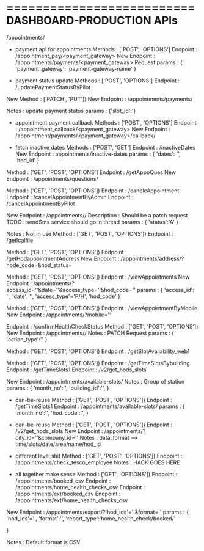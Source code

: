 ==========================
DASHBOARD-PRODUCTION APIs
==========================
/appointments/

* payment api for appointments
Methods : ['POST', 'OPTIONS']
Endpoint : /appointment_pay/<payment_gateway>
New Endpoint : /appointments/payments/<payment_gateway>
Request params : 
    {
        'payment_gateway': 'payment-gateway-name'
    }

* payment status update
Methods : ['POST', 'OPTIONS']
Endpoint : /updatePaymentStatusByPilot

New Method : ['PATCH', 'PUT'])
New Endpoint : /appointments/payments/

Notes : update payment status
params : {'slot_id':'}


* appointment payment callback
Methods : ['POST', 'OPTIONS']
Endpoint : /appointment_callback/<payment_gateway>
New Endpoint : /appointment/payments/<payment_gateway>/callback/


* fetch inactive dates
Methods : ['POST', 'GET']
Endpoint : /inactiveDates
New Endpoint : appointments/inactive-dates
params : {
    'dates': '',
    'hod_id'
}


Method : ['GET', 'POST', 'OPTIONS']
Endpoint : /getAppoQues
New Endpoint : /appointments/questions/


Method : ['GET', 'POST', 'OPTIONS'])
Endpoint : /cancleAppointment
Endpoint : /cancelAppointmentByAdmin
Endpoint : /cancelAppointmentByPilot

New Endpoint : /appointments/<slot-id>/
Description : Should be a patch request
TODO : sendSms service should go in thread
params : {
    'status':'A'
}


Notes : Not in use
Method : ['GET', 'POST', 'OPTIONS'])
Endpoint : /getIcalfile


Method : ['GET', 'POST', 'OPTIONS'])
Endpoint : /getHodappointmentAddress
New Endpoint : /appointments/address/?hode_code=<hod-code>&hod_status=<hod-status>


Method : ['GET', 'POST', 'OPTIONS'])
Endpoint : /viewAppointments
New Endpoint : /appointments/?access_id=''&date=''&access_type=''&hod_code=''
params : {
    'access_id': '', 
    'date': '', 
    'access_type'='P/H', 
    'hod_code'
}


Method : ['GET', 'POST', 'OPTIONS'])
Endpoint : /viewAppointmentByMobile
New Endpoint : /appointments/?mobile=''


Endpoint : /confirmHealthCheckStatus
Method : ['GET', 'POST', 'OPTIONS'])
New Endpoint : /appointments/<slot-id>/
Notes : PATCH Request
params : {
    'action_type':''
}


Method : ['GET', 'POST', 'OPTIONS'])
Endpoint : /getSlotAvaliability_web1


Method : ['GET', 'POST', 'OPTIONS'])
Endpoint : /getTimeSlotsBybuilding
Endpoint : /getTimeSlots1
Endpoint : /v2/get_hods_slots

New Endpoint : /appointments/available-slots/
Notes : Group of station
params : {
    'month_no':'',
    'building_id':'',
}

* can-be-reuse
Method : ['GET', 'POST', 'OPTIONS'])
Endpoint : /getTimeSlots1
Endpoint : /appointments/available-slots/
params : {
    'month_no':'',
    'hod_code':'',
}

* can-be-reuse
Method : ['GET', 'POST', 'OPTIONS'])
Endpoint : /v2/get_hods_slots
New Endpoint : /appointments/?city_id=''&company_id=''
Notes : data_format --> time/slots/date/area/name/hod_id

* different level shit
Method : ['GET', 'POST', 'OPTIONS'])
Endpoint : /appointments/check_tesco_employee
Notes : HACK GOES HERE

* all together make sense
Method : ['GET', 'OPTIONS'])
Endpoint : /appointments/booked_csv
Endpoint : /appointments/home_health_checks_csv
Endpoint : /appointments/ext/booked_csv
Endpoint : /appointments/ext/home_health_checks_csv

New Endpoint : /appointments/export/?'hod_ids'=''&format=''
params : {
    'hod_ids'='',
    'format':'',
    'report_type':'home_health_check/booked/'

}

Notes : Default format is CSV
